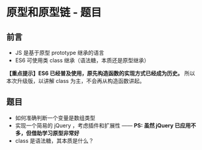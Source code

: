 # 原型和原型链 - 题目

## 前言

- JS 是基于原型 prototype 继承的语言
- ES6 可使用类 class 继承（语法糖，本质还是原型继承）

**【重点提示】ES6 已经普及使用，原先构造函数的实现方式已经成为历史。** 所以本次升级版，以讲解 class 为主，不会再从构造函数讲起。

## 题目

- 如何准确判断一个变量是数组类型
- 实现一个简易的 jQuery ，考虑插件和扩展性 —— **PS: 虽然 jQuery 已应用不多，但借助学习原型非常好**
- class 是语法糖，其本质是什么？
